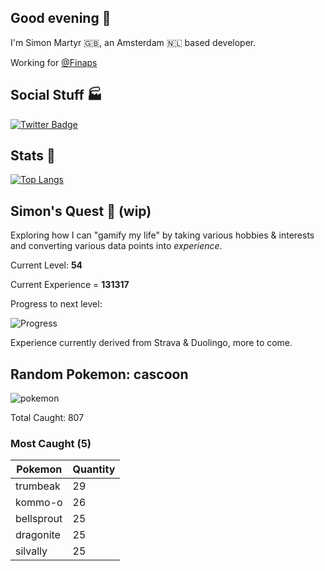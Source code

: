 ## Good evening 🌙

I'm Simon Martyr 🇬🇧, an Amsterdam 🇳🇱 based developer. 

Working for [@Finaps](https://www.finaps.nl/) 


## Social Stuff 🏭

[![Twitter Badge](https://img.shields.io/badge/-@vintage_si-1ca0f1?style=flat-square&labelColor=1ca0f1&logo=twitter&logoColor=white&link=https://twitter.com/vintage_si)](https://twitter.com/vintage_si)

## Stats 🤖

[![Top Langs](https://github-readme-stats.vercel.app/api/top-langs/?username=simonmartyr&layout=compact)](https://github.com/anuraghazra/github-readme-stats)

## Simon's Quest 🚧 (wip)

Exploring how I can "gamify my life" by taking various hobbies & interests and converting various data points into _experience_.

Current Level: **54**

Current Experience = **131317**

Progress to next level:


![Progress](https://progress-bar.dev/74/?width=250)

Experience currently derived from Strava & Duolingo, more to come.

## Random Pokemon: cascoon
 
![pokemon](https:&#x2F;&#x2F;raw.githubusercontent.com&#x2F;PokeAPI&#x2F;sprites&#x2F;master&#x2F;sprites&#x2F;pokemon&#x2F;268.png) 

Total Caught: 807

### Most Caught (5)

Pokemon | Quantity |
--- | --- |
trumbeak|29
kommo-o|26
bellsprout|25
dragonite|25
silvally|25

